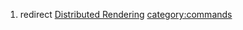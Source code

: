 1.  redirect [Distributed Rendering](Distributed_Rendering "wikilink")
    [category:commands](category:commands "wikilink")